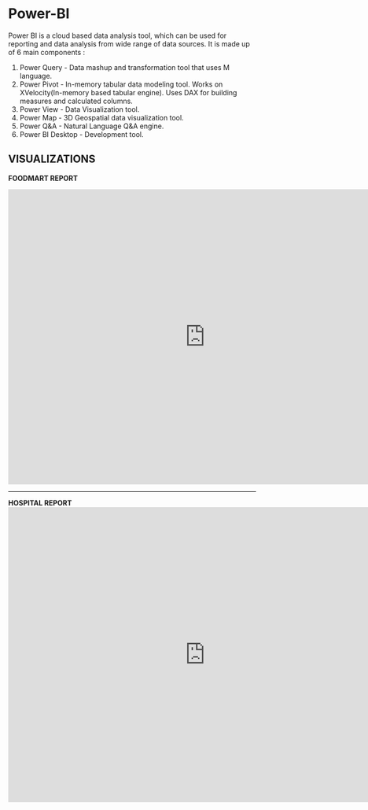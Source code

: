 # Power-BI
Power BI is a cloud based data analysis tool, which can be used for reporting and data analysis from wide range of data sources.
It is made up of 6 main components : 
<ol>
  <li> Power Query - Data mashup and transformation tool that uses M language.</li>
  <li> Power Pivot - In-memory tabular data modeling tool. Works on XVelocity(In-memory based tabular engine). 
                     Uses DAX for building measures and calculated columns.</li>
  <li> Power View - Data Visualization tool.</li>
  <li> Power Map - 3D Geospatial data visualization tool. </li>
  <li> Power Q&A - Natural Language Q&A engine. </li>
  <li> Power BI Desktop - Development tool. </li>
</ol>


<h2>VISUALIZATIONS</h2>

<strong> FOODMART REPORT </strong>
<iframe width="800" height="600" src="https://app.powerbi.com/view?r=eyJrIjoiNjVjNmE3MTAtZjlhNS00YjA2LTkwNzgtY2UyNmI0Y2ExOTIxIiwidCI6IjMzNDQwZmM2LWI3YzctNDEyYy1iYjczLTBlNzBiMDE5OGQ1YSIsImMiOjh9" frameborder="0" allowFullScreen="true"></iframe>
<br>
<hr>
<strong> HOSPITAL REPORT </strong><br>
<iframe width="800" height="600" src="https://app.powerbi.com/view?r=eyJrIjoiZmJjNzUwMGEtY2FhMy00NjQyLThiMmMtZmY0NDMxZjQ3YTg3IiwidCI6IjMzNDQwZmM2LWI3YzctNDEyYy1iYjczLTBlNzBiMDE5OGQ1YSIsImMiOjh9" frameborder="0" allowFullScreen="true"></iframe>
